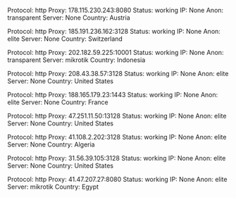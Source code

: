 Protocol: http
Proxy: 178.115.230.243:8080
Status: working
IP: None
Anon: transparent
Server: None
Country: Austria

Protocol: http
Proxy: 185.191.236.162:3128
Status: working
IP: None
Anon: elite
Server: None
Country: Switzerland

Protocol: http
Proxy: 202.182.59.225:10001
Status: working
IP: None
Anon: transparent
Server: mikrotik
Country: Indonesia

Protocol: http
Proxy: 208.43.38.57:3128
Status: working
IP: None
Anon: elite
Server: None
Country: United States

Protocol: http
Proxy: 188.165.179.23:1443
Status: working
IP: None
Anon: elite
Server: None
Country: France

Protocol: http
Proxy: 47.251.11.50:13128
Status: working
IP: None
Anon: elite
Server: None
Country: United States

Protocol: http
Proxy: 41.108.2.202:3128
Status: working
IP: None
Anon: elite
Server: None
Country: Algeria

Protocol: http
Proxy: 31.56.39.105:3128
Status: working
IP: None
Anon: elite
Server: None
Country: United States

Protocol: http
Proxy: 41.47.207.27:8080
Status: working
IP: None
Anon: elite
Server: mikrotik
Country: Egypt

